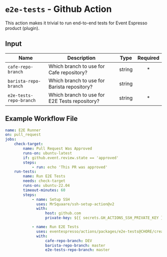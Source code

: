 # `e2e-tests` - **Github Action**

This action makes it trivial to run end-to-end tests for Event Espresso product (plugin).

## Input

| Name                    | Description                                   | Type   | Required |
| ----------------------- | --------------------------------------------- | ------ | :------: |
| `cafe-repo-branch`      | Which branch to use for Cafe repository?      | string |    \*    |
| `barista-repo-branch`   | Which branch to use for Barista repository?   | string |          |
| `e2e-tests-repo-branch` | Which branch to use for E2E Tests repository? | string |    \*    |

## Example Workflow File

```yaml
name: E2E Runner
on: pull_request
jobs:
    check-target:
        name: Pull Request Was Approved
        runs-on: ubuntu-latest
        if: github.event.review.state == 'approved'
        steps:
            - run: echo 'This PR was approved'
    run-tests:
        name: Run E2E Tests
        needs: check-target
        runs-on: ubuntu-22.04
        timeout-minutes: 60
        steps:
            - name: Setup SSH
              uses: MrSquaare/ssh-setup-action@v2
              with:
                  host: github.com
                  private-key: ${{ secrets.GH_ACTIONS_SSH_PRIVATE_KEY }}

            - name: Run E2E Tests
              uses: eventespresso/actions/packages/e2e-tests@CHORE/create-e2e-tests-package
              with:
                  cafe-repo-branch: DEV
                  barista-repo-branch: master
                  e2e-tests-repo-branch: master
```
